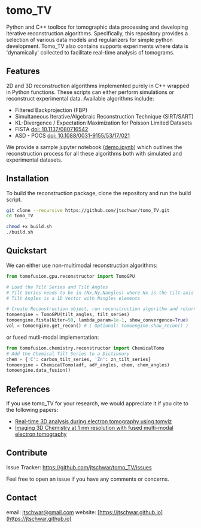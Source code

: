 # tomo_TV

Python and C++ toolbox for tomographic data processing and developing iterative reconstruction algorithms. Specifically, this repository provides a selection of various data models and regularizers for simple python development. Tomo_TV also contains supports experiments where data is 'dynamically' collected to facilitate real-time analysis of tomograms. 

## Features

2D and 3D reconstruction algorithms implemented purely in C++ wrapped in Python functions.  These scripts can either perform simulations or reconstruct experimental data. Available algorithms include:
* Filtered Backprojection (FBP)
* Simultaneous Iterative/Algebraic Reconstruction Technique (SIRT/SART)
* KL-Divergence / Expectation Maximization for Poisson Limited Datasets
* FISTA [doi: 10.1137/080716542](https://epubs.siam.org/doi/10.1137/080716542)
* ASD - POCS [doi: 10.1088/0031-9155/53/17/021](https://iopscience.iop.org/article/10.1088/0031-9155/53/17/021)

We provide a sample jupyter notebook ([demo.ipynb](demo.ipynb)) which outlines the reconstruction process for all these algorithms both with simulated and experimental datasets. 

## Installation

To build the reconstruction package, clone the repository and run the build script.

```bash
git clone --recursive https://github.com/jtschwar/tomo_TV.git
cd tomo_TV

chmod +x build.sh
./build.sh
```

## Quickstart 

We can either use non-multimodal reconstruction algorithms:

```python
from tomofusion.gpu.reconstructor import TomoGPU

# Load the Tilt Series and Tilt Angles
# Tilt Series needs to be in (Nx,Ny,Nangles) where Nx is the tilt-axis
# Tilt Angles is a 1D Vector with Nangles elements

# Create Reconstruction object, run reconstruction algorithm and return algorithm
tomoengine = TomoGPU(tilt_angles, tilt_series)
tomoengine.fista(Niter=50, lambda_param=1e-1, show_convergence=True)
vol = tomoengine.get_recon() # ( Optional: tomoengine.show_recon() )
```

or fused mutli-modal implementation:

```python
from tomofusion.chemistry.reconstructor import ChemicalTomo
# Add the Chemical Tilt Series to a Dictionary
chem = {'C': carbon_tilt_series, 'Zn': zn_tilt_series}
tomoengine = ChemicalTomo(adf, adf_angles, chem, chem_angles)
tomoengine.data_fusion()
```

## References
If you use tomo_TV for your research, we would appreciate it if you cite to the following papers:

- [Real-time 3D analysis during electron tomography using tomviz](https://www.nature.com/articles/s41467-022-32046-0)
- [Imaging 3D Chemistry at 1 nm resolution with fused multi-modal electron tomography](https://www.nature.com/articles/s41467-024-47558-0)
     
## Contribute

Issue Tracker:  https://github.com/jtschwar/tomo_TV/issues

Feel free to open an issue if you have any comments or concerns. 
    
## Contact

email: [jtschwar@gmail.com](jtschwar@gmail.com)
website: [https://jtschwar.github.io](https://jtschwar.github.io)
